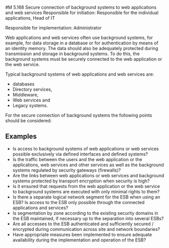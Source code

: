 #M 5.168 Secure connection of background systems to web applications and web services
Responsible for initiation: Responsible for the individual applications, Head of IT

Responsible for implementation: Administrator

Web applications and web services often use background systems, for example, for data storage in a database or for authentication by means of an identity memory. The data should also be adequately protected during transmission and storage in background systems. To do this, the background systems must be securely connected to the web application or the web service.

Typical background systems of web applications and web services are:

* databases
* Directory services,
* Middleware,
* Web services and
* Legacy systems.


For the secure connection of background systems the following points should be considered:



## Examples 
* Is access to background systems of web applications or web services possible exclusively via defined interfaces and defined systems?
* Is the traffic between the users and the web application or the applications, web services and other services as well as the background systems regulated by security gateways (firewalls)?
* Are the links between web applications or web services and background systems protected by transport encryption when security is high?
* Is it ensured that requests from the web application or the web service to background systems are executed with only minimal rights to them?
* Is there a separate logical network segment for the ESB when using an ESB? Is access to the ESB only possible through the connected applications and services?
* Is segmentation by zone according to the existing security domains in the ESB maintained, if necessary up to the separation into several ESBs?
* Are all accesses to the ESB authenticated and sufficiently secured / encrypted during communication across site and network boundaries?
* Have appropriate measures been implemented to ensure adequate availability during the implementation and operation of the ESB?




